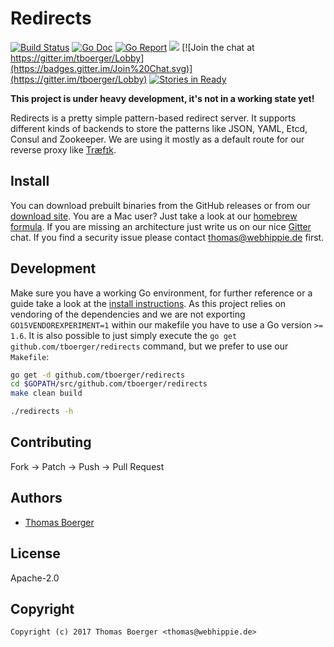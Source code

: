 # Redirects

[![Build Status](https://drone.gitea.io/api/badges/tboerger/redirects/status.svg)](https://drone.gitea.io/tboerger/redirects)
[![Go Doc](https://godoc.org/github.com/tboerger/redirects?status.svg)](http://godoc.org/github.com/tboerger/redirects)
[![Go Report](https://goreportcard.com/badge/github.com/tboerger/redirects)](https://goreportcard.com/report/github.com/tboerger/redirects)
[![](https://images.microbadger.com/badges/image/tboerger/redirects.svg)](http://microbadger.com/images/tboerger/redirects "Get your own image badge on microbadger.com")
[![Join the chat at https://gitter.im/tboerger/Lobby](https://badges.gitter.im/Join%20Chat.svg)](https://gitter.im/tboerger/Lobby)
[![Stories in Ready](https://badge.waffle.io/tboerger/redirects.svg?label=ready&title=Ready)](http://waffle.io/tboerger/redirects)

**This project is under heavy development, it's not in a working state yet!**

Redirects is a pretty simple pattern-based redirect server. It supports
different kinds of backends to store the patterns like JSON, YAML, Etcd, Consul
and Zookeeper. We are using it mostly as a default route for our reverse proxy
like [Træfɪk](https://traefik.io/).


## Install

You can download prebuilt binaries from the GitHub releases or from our
[download site](http://dl.boerger.ws/redirects). You are a Mac user? Just take
a look at our [homebrew formula](https://github.com/tboerger/homebrew-redirects).
If you are missing an architecture just write us on our nice
[Gitter](https://gitter.im/tboerger/Lobby) chat. If you find a security issue
please contact thomas@webhippie.de first.


## Development

Make sure you have a working Go environment, for further reference or a guide
take a look at the [install instructions](http://golang.org/doc/install.html).
As this project relies on vendoring of the dependencies and we are not
exporting `GO15VENDOREXPERIMENT=1` within our makefile you have to use a Go
version `>= 1.6`. It is also possible to just simply execute the
`go get github.com/tboerger/redirects` command, but we prefer to use our
`Makefile`:

```bash
go get -d github.com/tboerger/redirects
cd $GOPATH/src/github.com/tboerger/redirects
make clean build

./redirects -h
```


## Contributing

Fork -> Patch -> Push -> Pull Request


## Authors

* [Thomas Boerger](https://github.com/tboerger)


## License

Apache-2.0


## Copyright

```
Copyright (c) 2017 Thomas Boerger <thomas@webhippie.de>
```
